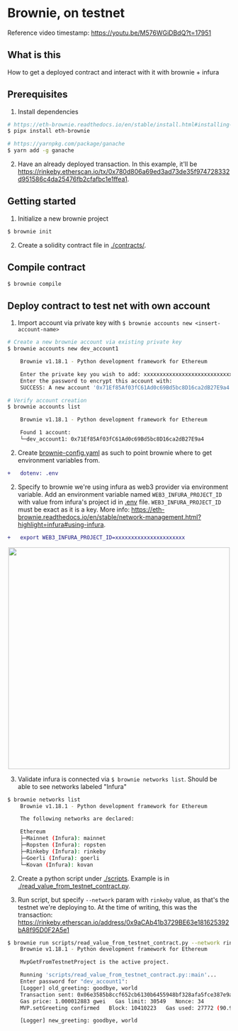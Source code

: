 # Brownie, on testnet
Reference video timestamp: https://youtu.be/M576WGiDBdQ?t=17951

## What is this
How to get a deployed contract and interact with it with brownie + infura

## Prerequisites
1. Install dependencies
```bash
# https://eth-brownie.readthedocs.io/en/stable/install.html#installing-brownie
$ pipx install eth-brownie

# https://yarnpkg.com/package/ganache
$ yarn add -g ganache
```

2. Have an already deployed transaction. In this example, it'll be https://rinkeby.etherscan.io/tx/0x780d806a69ed3ad73de35f974728332d951586c4da25476fb2cfafbc1e1ffea1.

## Getting started
1. Initialize a new brownie project
```bash
$ brownie init
```

2. Create a solidity contract file in [./contracts/](./contracts/). 

## Compile contract
```bash
$ brownie compile
```

## Deploy contract to test net with own account

1. Import account via private key with `$ brownie accounts new <insert-account-name>`
```bash
# Create a new brownie account via existing private key
$ brownie accounts new dev_account1

    Brownie v1.18.1 - Python development framework for Ethereum

    Enter the private key you wish to add: xxxxxxxxxxxxxxxxxxxxxxxxxxxx
    Enter the password to encrypt this account with: 
    SUCCESS: A new account '0x71Ef85Af03fC61Ad0c69Bd5bc8D16ca2dB27E9a4' has been generated with the id 'dev_account1'

# Verify account creation
$ brownie accounts list

    Brownie v1.18.1 - Python development framework for Ethereum

    Found 1 account:
    └─dev_account1: 0x71Ef85Af03fC61Ad0c69Bd5bc8D16ca2dB27E9a4
```
2. Create [brownie-config.yaml](./brownie-config.yaml) as such to point brownie where to get environment variables from.
```diff
+   dotenv: .env
```

2. Specify to brownie we're using infura as web3 provider via environment variable. Add an environment variable named `WEB3_INFURA_PROJECT_ID` with value from infura's project id in [.env](.env) file. `WEB3_INFURA_PROJECT_ID` must be exact as it is a key. More info: https://eth-brownie.readthedocs.io/en/stable/network-management.html?highlight=infura#using-infura.

``` diff
+   export WEB3_INFURA_PROJECT_ID=xxxxxxxxxxxxxxxxxxxxxx

```
<p align="center">
<img src="https://i.ibb.co/gMvXcmK/untitled.png" width="500px">
</p>

3. Validate infura is connected via `$ brownie networks list`. Should be able to see networks labeled "Infura"
```bash
$ brownie networks list
    Brownie v1.18.1 - Python development framework for Ethereum

    The following networks are declared:

    Ethereum
    ├─Mainnet (Infura): mainnet
    ├─Ropsten (Infura): ropsten
    ├─Rinkeby (Infura): rinkeby 
    ├─Goerli (Infura): goerli
    └─Kovan (Infura): kovan
```
2. Create a python script under [./scripts](./scripts). Example is in [./read_value_from_testnet_contract.py](./scripts/read_value_from_testnet_contract.py).

3. Run script, but specify `--network` param with `rinkeby` value, as that's the testnet we're deploying to. At the time of writing, this was the transaction: https://rinkeby.etherscan.io/address/0x9aCAb41b3729BE63e181625392bA8f95D0F2A5e1
```bash
$ brownie run scripts/read_value_from_testnet_contract.py --network rinkeby
    Brownie v1.18.1 - Python development framework for Ethereum

    MvpGetFromTestnetProject is the active project.

    Running 'scripts/read_value_from_testnet_contract.py::main'...
    Enter password for "dev_account1": 
    [Logger] old_greeting: goodbye, world
    Transaction sent: 0x06e3585b8ccf652cb6130b6455948bf328afa5fce387e9aac4077d33b32faff2
    Gas price: 1.000012883 gwei   Gas limit: 30549   Nonce: 34
    MVP.setGreeting confirmed   Block: 10410223   Gas used: 27772 (90.91%)

    [Logger] new_greeting: goodbye, world
```